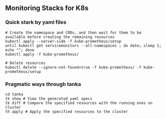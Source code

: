## Monitoring Stacks for K8s


### Quick stark by yaml files
```
# Create the namespace and CRDs, and then wait for them to be available before creating the remaining resources
kubectl apply --server-side -f kube-prometheus/setup
until kubectl get servicemonitors --all-namespaces ; do date; sleep 1; echo ""; done
kubectl apply -f kube-prometheus/
```

```
# Delete resources
kubectl delete --ignore-not-found=true -f kube-prometheus/ -f kube-prometheus/setup
```

### Pragmatic ways through tanka
```shell
cd tanka
tk show # View the generated yaml specs
tk diff # Compare the specified resources with the running ones on cluster
th apply # Apply the specified resources to the cluster
```

